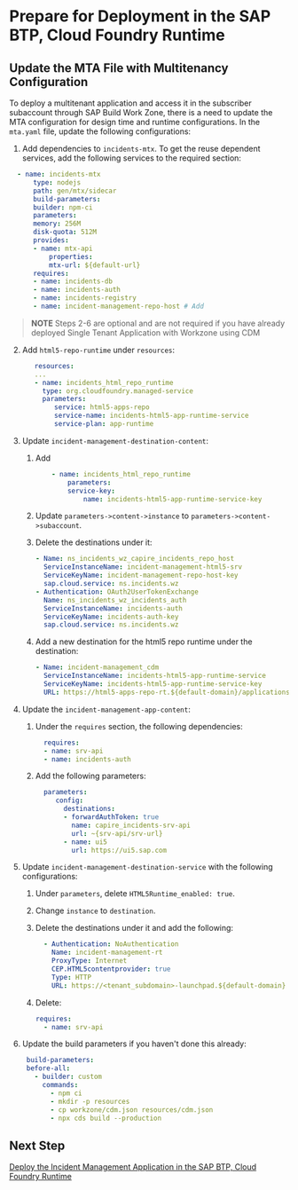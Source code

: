 # Prepare for Deployment in the SAP BTP, Cloud Foundry Runtime

## Update the MTA File with Multitenancy Configuration 

To deploy a multitenant application and access it in the subscriber subaccount through SAP Build Work Zone, there is a need to update the MTA configuration for design time and runtime configurations. 
In the `mta.yaml` file, update the following configurations:

1. Add dependencies to `incidents-mtx`. To get the reuse dependent services, add the following services to the required section:
  
  ```yaml
    - name: incidents-mtx
        type: nodejs
        path: gen/mtx/sidecar
        build-parameters:
        builder: npm-ci
        parameters:
        memory: 256M
        disk-quota: 512M
        provides:
        - name: mtx-api
            properties:
            mtx-url: ${default-url}
        requires:
        - name: incidents-db
        - name: incidents-auth
        - name: incidents-registry
        - name: incident-management-repo-host # Add
  ```
  
> **NOTE** 
> Steps 2-6 are optional and are not required if you have already deployed Single Tenant Application with Workzone using CDM 

2. Add `html5-repo-runtime` under `resources`:

   ```yaml
      resources:
      ...
      - name: incidents_html_repo_runtime
        type: org.cloudfoundry.managed-service
        parameters:
           service: html5-apps-repo
           service-name: incidents-html5-app-runtime-service
           service-plan: app-runtime
   ```
   
3. Update  `incident-management-destination-content`:
   
   1. Add
        ```yaml
            - name: incidents_html_repo_runtime
                parameters:
                service-key:
                    name: incidents-html5-app-runtime-service-key
        ```
   
   2. Update  `parameters->content->instance` to `parameters->content->subaccount`.
   3. Delete the destinations under it: 
        
        ```yaml
        - Name: ns_incidents_wz_capire_incidents_repo_host
          ServiceInstanceName: incident-management-html5-srv
          ServiceKeyName: incident-management-repo-host-key
          sap.cloud.service: ns.incidents.wz
        - Authentication: OAuth2UserTokenExchange
          Name: ns_incidents_wz_incidents_auth
          ServiceInstanceName: incidents-auth
          ServiceKeyName: incidents-auth-key
          sap.cloud.service: ns.incidents.wz
        ```
    
    4. Add a new destination for the html5 repo runtime under the destination:
        
        ```yaml
        - Name: incident-management_cdm
          ServiceInstanceName: incidents-html5-app-runtime-service
          ServiceKeyName: incidents-html5-app-runtime-service-key
          URL: https://html5-apps-repo-rt.${default-domain}/applications/cdm/<cloud-service-name>

        ```
4. Update the `incident-management-app-content`:
   
   1. Under the `requires` section, the following dependencies:
      
      ```yaml
        requires:
        - name: srv-api
        - name: incidents-auth
      ```
   2. Add the following parameters:
      
      ```yaml
        parameters:
           config:
             destinations:
             - forwardAuthToken: true
               name: capire_incidents-srv-api
               url: ~{srv-api/srv-url}
             - name: ui5
               url: https://ui5.sap.com
      ```

5. Update `incident-management-destination-service` with the following configurations:
  
   1. Under `parameters`, delete `HTML5Runtime_enabled: true`.
   2. Change `instance` to `destination`.
   3. Delete the destinations under it and add the following:
      
      ```yaml
        - Authentication: NoAuthentication
          Name: incident-management-rt
          ProxyType: Internet
          CEP.HTML5contentprovider: true
          Type: HTTP
          URL: https://<tenant_subdomain>-launchpad.${default-domain}
      ```
   
   4. Delete:
        
        ```yaml
        requires:
          - name: srv-api
        ```
6. Update the build parameters if you haven't done this already: 
   
   ```yaml
    build-parameters:
    before-all:
      - builder: custom
        commands:
          - npm ci
          - mkdir -p resources
          - cp workzone/cdm.json resources/cdm.json
          - npx cds build --production    
   ```

## Next Step

[Deploy the Incident Management Application in the SAP BTP, Cloud Foundry Runtime](./3-deploy-to-cf.md)
